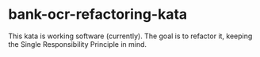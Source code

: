 # bank-ocr-refactoring-kata
This kata is working software (currently). The goal is to refactor it, keeping the Single Responsibility Principle in mind.

